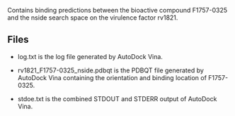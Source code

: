 Contains binding predictions between the bioactive compound F1757-0325 and the nside search space on the virulence factor rv1821.

## Files

- log.txt is the log file generated by AutoDock Vina.

- rv1821_F1757-0325_nside.pdbqt is the PDBQT file generated by AutoDock Vina containing the orientation and binding location of F1757-0325.

- stdoe.txt is the combined STDOUT and STDERR output of AutoDock Vina.

